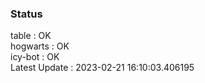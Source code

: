 ### Status


table : OK  
hogwarts : OK  
icy-bot : OK  
Latest Update : 2023-02-21 16:10:03.406195

